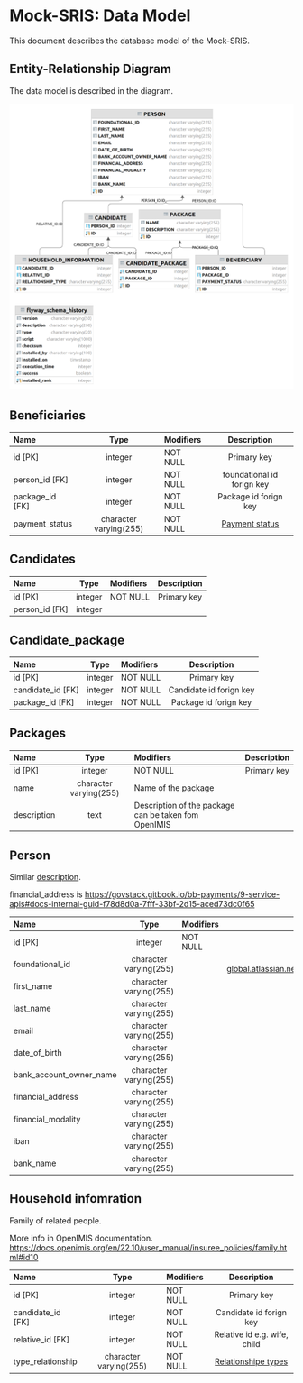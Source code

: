 # Mock-SRIS: Data Model

This document describes the database model of the Mock-SRIS.

## Entity-Relationship Diagram

The data model is described in the diagram.

![Entity-Relationship Diagram](images/data-model-diagram.png)


## Beneficiaries
| Name               |  Type   | Modifiers        |         Description         |
|:-------------------|:-------:|:----------- |:---------------------------:|
| id [PK]            | integer | NOT NULL |         Primary key         |
| person_id [FK]     | integer | NOT NULL | foundational id forign key  |
| package_id    [FK] | integer | NOT NULL |    Package id forign key    |
| payment_status     |   character varying(255)    | NOT NULL | [Payment status](status.md) |

## Candidates

| Name                    |          Type          | Modifiers |          Description         |
|:------------------------|:----------------------:|:----------|:----------------------------:|
| id [PK]                 |        integer         | NOT NULL  |         Primary key          |
| person_id   [FK]            |        integer         |           |                              |


## Candidate_package
| Name              |  Type   | Modifiers        |       Description       |
|:------------------|:-------:|:----------- |:-----------------------:|
| id [PK]           | integer | NOT NULL |       Primary key       |
| candidate_id [FK] | integer | NOT NULL | Candidate id forign key |
| package_id [FK]   | integer | NOT NULL |  Package id forign key  |


## Packages

| Name         |          Type          | Modifiers                                            |                  Description      |
|:-------------|:----------------------:|:-----------------------------------------------------|:----------------------------------------------------:|
| id [PK]      |        integer         | NOT NULL                                             |                     Primary key                      |
| name         | character varying(255) | Name of the package                                  |
| description  |          text          | Description of the package can be taken fom OpenIMIS |

## Person

Similar [description](https://openid.net/specs/openid-connect-core-1_0.html#5.1.%20Standard%20Claims).

financial_address is https://govstack.gitbook.io/bb-payments/9-service-apis#docs-internal-guid-f78d8d0a-7fff-33bf-2d15-aced73dc0f65


| Name                    |  Type   | Modifiers |                                                                                                       Description                                                                                                       |
|:------------------------|:-------:|:----------|:-----------------------------------------------------------------------------------------------------------------------------------------------------------------------------------------------------------------------:|
| id [PK]                 | integer | NOT NULL  |                                                                                                       Primary key                                                                                                       |
| foundational_id         | character varying(255)  |           |              UUID is a temporary solution for showing Foundational Id.  https://govstack-global.atlassian.net/wiki/spaces/DEMO/pages/111575043/Service+Blueprint+of+Unconditional+Social+Cash+Transfer               |
| first_name              | character varying(255)  |           |                                                                                                    Person first name                                                                                                    |
| last_name               | character varying(255)  |           |                                                                                                    Person last name                                                                                                     |
| email                   | character varying(255)  |           |                                                                                                      Person email                                                                                                       |
| date_of_birth           | character varying(255)  |           |                                                                                                  Person date of birth                                                                                                   |
| bank_account_owner_name | character varying(255)  |           |                                    Bacnk Account Owner name. [More info](https://github.com/GovStackWorkingGroup/sandbox-bb-payments/tree/bad263faa7ff1c4d7788751e9cd06899c561853a)                                     |
| financial_address       | character varying(255)  |           |                                        Financial address [More info](https://github.com/GovStackWorkingGroup/sandbox-bb-payments/tree/bad263faa7ff1c4d7788751e9cd06899c561853a)                                         |
| financial_modality      | character varying(255)  |           |                                        Financial modality [More info](https://github.com/GovStackWorkingGroup/sandbox-bb-payments/tree/bad263faa7ff1c4d7788751e9cd06899c561853a)                                        |
| iban                    | character varying(255)  |           |                                International Bank Account Number  [More info](https://github.com/GovStackWorkingGroup/sandbox-bb-payments/tree/bad263faa7ff1c4d7788751e9cd06899c561853a)                                |
| bank_name               | character varying(255)  |           |                                            Bank name  [More info](https://github.com/GovStackWorkingGroup/sandbox-bb-payments/tree/bad263faa7ff1c4d7788751e9cd06899c561853a)                                            |

## Household infomration
Family of related people.

More info in OpenIMIS documentation.
https://docs.openimis.org/en/22.10/user_manual/insuree_policies/family.html#id10

| Name              |  Type   | Modifiers        |                   Description                   |
|:------------------|:-------:|:----------- |:-----------------------------------------------:|
| id [PK]           | integer | NOT NULL |                   Primary key                   |
| candidate_id [FK] | integer | NOT NULL |             Candidate id forign key             |
| relative_id [FK]  | integer | NOT NULL |           Relative id e.g. wife, child          |
| type_relationship | character varying(255) | NOT NULL |  [Relationshipe types](relatioship-types.md)|
